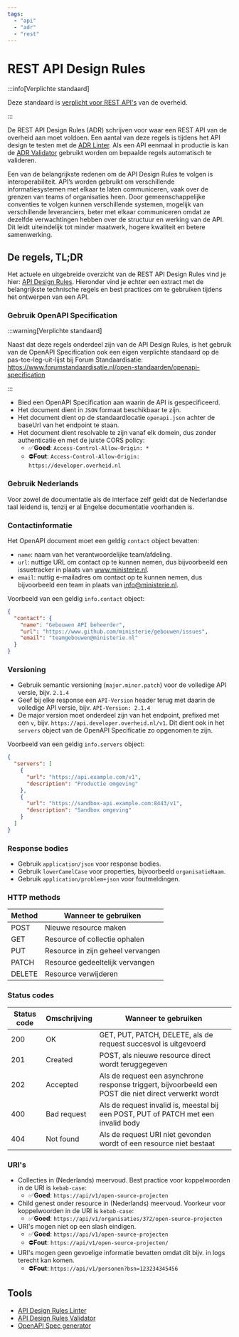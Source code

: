 ```yaml
---
tags:
  - "api"
  - "adr"
  - "rest"
---
```


# REST API Design Rules

:::info[Verplichte standaard]

Deze standaard is [verplicht voor REST API's](https://www.forumstandaardisatie.nl/open-standaarden/rest-api-design-rules) van de overheid.

:::

De REST API Design Rules (ADR) schrijven voor waar een REST API van de overheid aan moet voldoen. Een aantal van deze regels is tijdens het API design te testen met de [ADR Linter](../tools/api-design-rules-linter.md). Als een API eenmaal in productie is kan de [ADR Validator](../tools/api-design-rules-validator) gebruikt worden om bepaalde regels automatisch te valideren.

Een van de belangrijkste redenen om de API Design Rules te volgen is interoperabiliteit. API’s worden gebruikt om verschillende informatiesystemen met elkaar te laten communiceren, vaak over de grenzen van teams of organisaties heen. Door gemeenschappelijke conventies te volgen kunnen verschillende systemen, mogelijk van verschillende leveranciers, beter met elkaar communiceren omdat ze dezelfde verwachtingen hebben over de structuur en werking van de API. Dit leidt uiteindelijk tot minder maatwerk, hogere kwaliteit en betere samenwerking.

## De regels, TL;DR

Het actuele en uitgebreide overzicht van de REST API Design Rules vind je hier: [API Design Rules](https://logius-standaarden.github.io/API-Design-Rules/#normative-design-rules). Hieronder vind je echter een extract met de belangrijkste technische regels en best practices om te gebruiken tijdens het ontwerpen van een API.

### Gebruik OpenAPI Specification

:::warning[Verplichte standaard]

Naast dat deze regels onderdeel zijn van de API Design Rules, is het gebruik van de OpenAPI Specification ook een eigen verplichte standaard op de pas-toe-leg-uit-lijst bij Forum Standaardisatie: https://www.forumstandaardisatie.nl/open-standaarden/openapi-specification

:::

- Bied een OpenAPI Specification aan waarin de API is gespecificeerd.
- Het document dient in `JSON` formaat beschikbaar te zijn.
- Het document dient op de standaardlocatie `openapi.json` achter de baseUrl van het endpoint te staan.
- Het document dient resolvable te zijn vanaf elk domein, dus zonder authenticatie en met de juiste CORS policy:
  - ✅**Goed**: `Access-Control-Allow-Origin: *`
  - ⛔️**Fout**: `Access-Control-Allow-Origin: https://developer.overheid.nl`

### Gebruik Nederlands

Voor zowel de documentatie als de interface zelf geldt dat de Nederlandse taal leidend is, tenzij er al Engelse documentatie voorhanden is.

### Contactinformatie

Het OpenAPI document moet een geldig `contact` object bevatten:

- `name`: naam van het verantwoordelijke team/afdeling.
- `url`: nuttige URL om contact op te kunnen nemen, dus bijvoorbeeld een issuetracker in plaats van www.ministerie.nl.
- `email`: nuttig e-mailadres om contact op te kunnen nemen, dus bijvoorbeeld een team in plaats van info@ministerie.nl.

Voorbeeld van een geldig `info.contact` object:

```json
{
  "contact": {
    "name": "Gebouwen API beheerder",
    "url": "https://www.github.com/ministerie/gebouwen/issues",
    "email": "teamgebouwen@ministerie.nl"
  }
}
```

### Versioning

- Gebruik semantic versioning (`major.minor.patch`) voor de volledige API versie, bijv. `2.1.4`
- Geef bij elke response een `API-Version` header terug met daarin de volledige API versie, bijv. `API-Version: 2.1.4`
- De major version moet onderdeel zijn van het endpoint, prefixed met een `v`, bijv. `https://api.developer.overheid.nl/v1`. Dit dient ook in het `servers` object van de OpenAPI Specificatie zo opgenomen te zijn.

Voorbeeld van een geldig `info.servers` object:

```json
{
  "servers": [
    {
      "url": "https://api.example.com/v1",
      "description": "Productie omgeving"
    },
    {
      "url": "https://sandbox-api.example.com:8443/v1",
      "description": "Sandbox omgeving"
    }
  ]
}
```

### Response bodies

- Gebruik `application/json` voor response bodies.
- Gebruik `lowerCamelCase` voor properties, bijvoorbeeld `organisatieNaam`.
- Gebruik `application/problem+json` voor foutmeldingen.

### HTTP methods

| Method | Wanneer te gebruiken |
| - | - |
| POST | Nieuwe resource maken |
| GET | Resource of collectie ophalen |
| PUT | Resource in zijn geheel vervangen |
| PATCH | Resource gedeeltelijk vervangen |
| DELETE | Resource verwijderen|

### Status codes

| Status code | Omschrijving | Wanneer te gebruiken |
| - | - | - |
| 200 | OK | GET, PUT, PATCH, DELETE, als de request succesvol is uitgevoerd |
| 201 | Created | POST, als nieuwe resource direct wordt teruggegeven |
| 202 | Accepted | Als de request een asynchrone response triggert, bijvoorbeeld een POST die niet direct verwerkt wordt |
| 400 | Bad request  | Als de request invalid is, meestal bij een POST, PUT of PATCH met een invalid body |
| 404 | Not found | Als de request URI niet gevonden wordt of een resource niet bestaat |

### URI's

- Collecties in (Nederlands) meervoud. Best practice voor koppelwoorden in de URI is `kebab-case`:
  - ✅**Goed**:  `https://api/v1/open-source-projecten`
- Child genest onder resource in (Nederlands) meervoud. Voorkeur voor koppelwoorden in de URI is `kebab-case`:
  - ✅**Goed**:  `https://api/v1/organisaties/372/open-source-projecten`
- URI's mogen niet op een slash eindigen.
  - ✅**Goed**: `https://api/v1/open-source-projecten`
  - ⛔️**Fout**: `https://api/v1/open-source-projecten/`
- URI's mogen geen gevoelige informatie bevatten omdat dit bijv. in logs terecht kan komen.
  - ⛔️**Fout**: `https://api/v1/personen?bsn=123234345456`

## Tools


- [API Design Rules Linter](../tools/api-design-rules-linter)
- [API Design Rules Validator](../tools/api-design-rules-validator)
- [OpenAPI Spec generator](../tools/open-api-spec-generator)

